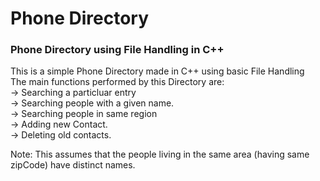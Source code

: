 #											Phone Directory
###								Phone Directory using File Handling in C++
This is a simple Phone Directory made in C++ using basic File Handling  
The main functions performed by this Directory are:  
-> Searching a particluar entry  
-> Searching people with a given name.  
-> Searching people in same region  
-> Adding new Contact.  
-> Deleting old contacts.  
  
Note: This assumes that the people living in the same area (having same zipCode) have distinct names.  